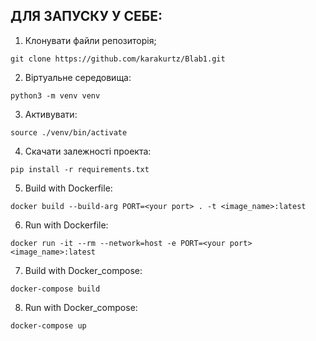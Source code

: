 ## ДЛЯ ЗАПУСКУ У СЕБЕ:

1. Клонувати файли репозиторія;
```
git clone https://github.com/karakurtz/Blab1.git
```
2. Віртуальне середовища:
```
python3 -m venv venv
```
3. Активувати:
```
source ./venv/bin/activate
```
4. Скачати залежності проекта:
```
pip install -r requirements.txt
```
5. Build with Dockerfile:
```
docker build --build-arg PORT=<your port> . -t <image_name>:latest
```
6. Run with Dockerfile:
```
docker run -it --rm --network=host -e PORT=<your port> <image_name>:latest
```
7. Build with Docker_compose:
```
docker-compose build
```
8. Run with Docker_compose:
```
docker-compose up
```
